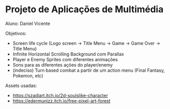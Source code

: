 # Projeto de Aplicações de Multimédia

Aluno: Daniel Vicente

Objetivos:
  - Screen life cycle (Logo screen -> Title Menu -> Game -> Game Over -> Title Menu)
  - Infinite Horizontal Scrolling Background com Parallax
  - Player e Enemy Sprites com diferentes animações
  - Sons para as diferentes ações do player/enemy
  - (indeciso) Turn based combat a partir de um action menu (Final Fantasy, Pokemon, etc)

Assets usadas:
- https://szadiart.itch.io/2d-soulslike-character
- https://edermunizz.itch.io/free-pixel-art-forest
